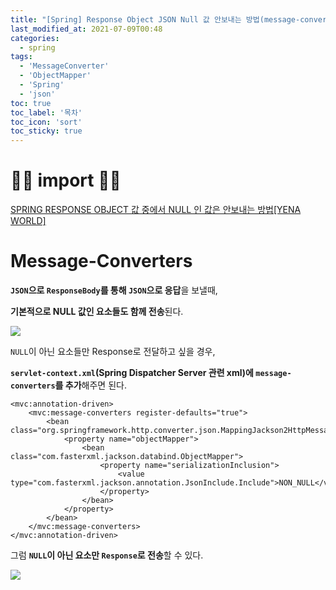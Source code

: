 ```yaml
---
title: "[Spring] Response Object JSON Null 값 안보내는 방법(message-converters)"
last_modified_at: 2021-07-09T00:48
categories: 
  - spring
tags: 
  - 'MessageConverter' 
  - 'ObjectMapper' 
  - 'Spring' 
  - 'json'
toc: true
toc_label: '목차'
toc_icon: 'sort'
toc_sticky: true
---
```

# 🙆‍♂️ import 🙇‍♂️

[SPRING RESPONSE OBJECT 값 중에서 NULL 인 값은 안보내는 방법[YENA WORLD]](https://yenaworldblog.wordpress.com/2018/04/18/spring-response-object-%EA%B0%92-%EC%A4%91%EC%97%90%EC%84%9C-null-%EC%9D%B8-%EA%B0%92%EC%9D%80-%EC%95%88%EB%B3%B4%EB%82%B4%EB%8A%94-%EB%B0%A9%EB%B2%95/)


# Message-Converters


**`JSON`으로 `ResponseBody`를 통해 `JSON`으로 응답**을 보낼때,

**기본적으로 NULL 값인 요소들도 함께 전송**된다.

![](https://images.velog.io/images/gillog/post/c1482309-90ba-43d1-9a51-b38f8e1f93db/image.png)

`NULL`이 아닌 요소들만 Response로 전달하고 싶을 경우,

**`servlet-context.xml`(Spring Dispatcher Server 관련 xml)에 `message-converters`를 추가**해주면 된다.

```
<mvc:annotation-driven>
    <mvc:message-converters register-defaults="true">
        <bean class="org.springframework.http.converter.json.MappingJackson2HttpMessageConverter">
            <property name="objectMapper">
                <bean class="com.fasterxml.jackson.databind.ObjectMapper">
                    <property name="serializationInclusion">
                        <value type="com.fasterxml.jackson.annotation.JsonInclude.Include">NON_NULL</value>
                    </property>
                </bean>
            </property>
        </bean>
    </mvc:message-converters>
</mvc:annotation-driven>
```

그럼 **`NULL`이 아닌 요소만 `Response`로 전송**할 수 있다.

![](https://images.velog.io/images/gillog/post/2c958875-50bd-4a8e-b139-04c34448778e/image.png)

